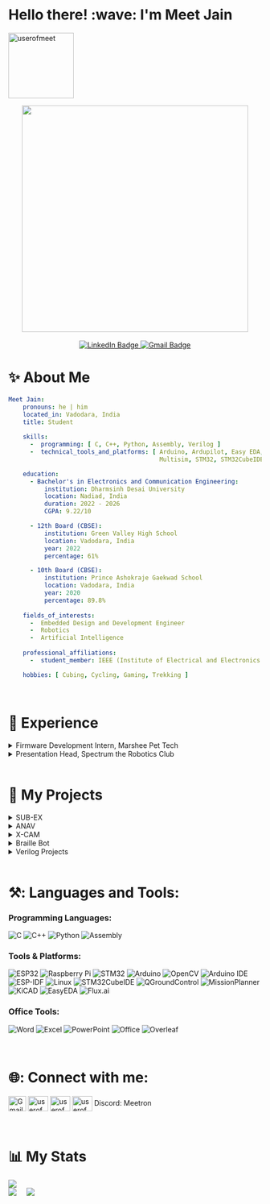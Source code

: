 <h1>
  Hello there! :wave: I'm Meet Jain
</h1>

<p align="left"> 
  <img src="https://komarev.com/ghpvc/?username=userofmeet&label=Profile%20views&color=010b13&style=flat" alt="userofmeet" style="width: 130px; height: auto;" />
</p>

<div id="header" align="center">
  <img src="https://user-images.githubusercontent.com/74038190/212750996-938b257b-266c-45a7-9af7-655341c0f58b.gif" width="450"/> <br>
</div>
<br>
<div id="badges" align="center" >
  <a href="https://www.linkedin.com/in/userofmeet/">
    <img src="https://img.shields.io/badge/LinkedIn-blue?style=for-the-badge&logo=linkedin&logoColor=white" alt="LinkedIn Badge"/>
  </a>
  <a href="mailto:meetjain538@gmail.com">
    <img src="https://img.shields.io/badge/Gmail-red?style=for-the-badge&logo=gmail&logoColor=white" alt="Gmail Badge"/>
  </a>
</div>

# :sparkles: About Me

```yaml
Meet Jain:
    pronouns: he | him
    located_in: Vadodara, India
    title: Student
  
    skills:
      -  programming: [ C, C++, Python, Assembly, Verilog ]
      -  technical_tools_and_platforms: [ Arduino, Ardupilot, Easy EDA, ESP 32, ESP-IDF, Flux AI, KiCAD, LTspice, Microwind, 
                                          Multisim, STM32, STM32CubeIDE, OpenCV, QGroundControl, Raspberry Pi, Scilab ]

    education:
      - Bachelor's in Electronics and Communication Engineering:
          institution: Dharmsinh Desai University
          location: Nadiad, India
          duration: 2022 - 2026
          CGPA: 9.22/10

      - 12th Board (CBSE):
          institution: Green Valley High School
          location: Vadodara, India
          year: 2022
          percentage: 61%

      - 10th Board (CBSE):
          institution: Prince Ashokraje Gaekwad School
          location: Vadodara, India
          year: 2020
          percentage: 89.8%
  
    fields_of_interests:
      -  Embedded Design and Development Engineer
      -  Robotics 
      -  Artificial Intelligence
  
    professional_affiliations:
      -  student_member: IEEE (Institute of Electrical and Electronics Engineers)

    hobbies: [ Cubing, Cycling, Gaming, Trekking ]
```


<!--code: [HTML, CSS, Javascript, C, Python, Java],
  tools: [React, Node, Express],
  database: [MongoDB, MySQL],
  I'm a  currently pursuing a Bachelor's degree in Engineering at , India.
- 💻 I'm proficient in development, with experience in technologies like Technologies.
- 🌐 I love building dynamic and responsive web applications that deliver seamless user experiences.
- 🚀 Always eager to collaborate on exciting projects and contribute to open-source communities.
-->
<br>

# :briefcase: Experience

<details> 
  <summary> Firmware Development Intern, Marshee Pet Tech </summary>
  <ul>   <li> Developed embedded firmware in C/C++ for GPS, BLE, and UWB-based tracking systems </li> 
    <li> Collaborated on real-time hardware integration and debugging for location-based pet safety. </li> 
  <li> Collaborated with cross-functional teams and contributed to UI/UX integration for device interaction </li>
  <li> <strong> Tech Stack:</strong><em> C/C++, BLE, GPS, UWB, FreeRTOS, Embedded Linux </em></li>
    </details>
  <details>  <summary> Presentation Head, Spectrum the Robotics Club </summary>
  <ul>   <li>Led and coordinated 10+ club events, engaging 50+ participants per event.</li>
<li>Trained 5+ team members on effective presentation techniques enhancing clarity.</li>
<li>Collaborated with 4+ department heads to align presentations with overall goals</li>
<li> <strong> Skills:</strong> <em> Adaptable, Detail-oriented, Effective listener, Presentation, Troubleshooting, Latex, Overleaf </em></li>
</details>

<br>

# :star2: My Projects
<details> 
  <summary> SUB-EX </summary>
    <ul> <li> Submarine Explorer for Underwater Body EXamination, a crack detection ROV </li> 
    <li> Aims to detect cracks in submerged structures </li>
    <li> 3D-printed ROV for crack detection in submerged structures </li>
    <li> Designed to detect structural anomalies at an early stage </li> 
    <li> <strong>Tech Stack:</strong> <em> Arduino, ESP32, QGroundControl, OpenCV, Pixhawk flight controller, Python, Raspberry Pi</em></li></ul> 
</details>

<details>
  <summary> ANAV </summary>
    <ul><li>Autonomous Navigation for an Aerial Vehicle, IROC ISRO Challenge 2025</li>
    <li> An autonomous navigation system for Martian environment</li>
    <li>Implementing computer vision techniques for real-time crater detection to identify safe landing spots</li>
    <li>Implementing computer vision techniques for real-time crater detection to identify safe landing spots</li>
      <li>Tech Stack: IMU, MAVLink, OpenCV, Pixhawk flight controller, QGroundControl, Raspberry Pi 5</li></ul>
</details>

<details> 
  <summary> X-CAM </summary>
    <ul> <li>X-Controlled Autonomus Monitoring, an automated surveillance drone</li> 
    <li> Aims to make drones totally autonomous. </li>
    <li> Surveils a designated area </li> 
    <li> Smart charging pad system that allows the drone to recharge autonomously </li>
    <li><strong>Tech Stack:</strong> <em> APM 2.8 flight controller, Arduino, BMS circuit design, MissionPlanner </em></li></ul> 
</details>

<details> 
  <summary> Braille Bot </summary>
   <li></ul> Assistive device to help visually impaired individuals </li>
   <li>Interactive interface to navigate through letters and sentence </li>
   <li> Allows adjustment of translation speed for personalized use </li>
   <li> Enhances accessibility and inclusion </li>
   <li><strong>Tech Stack:</strong> <em>Arduino, Servo Motors</em> </li></ul> 
</details>

<details> 
  <summary> Verilog Projects </summary>
    <ul><li>Design hardware modules using Verilog for different digital systems</li>
    <li>Enhance the modularity of the design, making it adaptable for varying system specifications</li>
    <li> Develop Verilog testbenches to simulate and verify the behavior of the design modules under different scenarios </li>
    <li>  Create input stimulus for the modules to test all possible cases </li>
    <li><strong>Tech Stack:</strong> <em>Quartus, ModelSim</em></li></ul>
</details>

<br>

# ⚒️: Languages and Tools:
<div>

### Programming Languages:
![C](https://img.shields.io/badge/C-blue?style=for-the-badge)
![C++](https://img.shields.io/badge/C++-00599C?style=for-the-badge)
![Python](https://img.shields.io/badge/Python-3776AB?style=for-the-badge)
![Assembly](https://img.shields.io/badge/Assembly-6E4C13?style=for-the-badge)

### Tools & Platforms:
![ESP32](https://img.shields.io/badge/ESP32-EA4335?style=for-the-badge)
![Raspberry Pi](https://img.shields.io/badge/Raspberry%20Pi-A22846?style=for-the-badge)
![STM32](https://img.shields.io/badge/STM32-03234B?style=for-the-badge)
![Arduino](https://img.shields.io/badge/Arduino-00979D?style=for-the-badge)
![OpenCV](https://img.shields.io/badge/OpenCV-5C3EE8?style=for-the-badge)
![Arduino IDE](https://img.shields.io/badge/Arduino%20IDE-00979D?style=for-the-badge)
![ESP-IDF](https://img.shields.io/badge/ESP--IDF-FF5722?style=for-the-badge)
![Linux](https://img.shields.io/badge/Linux-000000?style=for-the-badge)
![STM32CubeIDE](https://img.shields.io/badge/STM32CubeIDE-02569B?style=for-the-badge)
![QGroundControl](https://img.shields.io/badge/QGroundControl-1976D2?style=for-the-badge)
![MissionPlanner](https://img.shields.io/badge/MissionPlanner-0288D1?style=for-the-badge)
![KiCAD](https://img.shields.io/badge/KiCAD-314CB6?style=for-the-badge)
![EasyEDA](https://img.shields.io/badge/EasyEDA-1765F6?style=for-the-badge)
![Flux.ai](https://img.shields.io/badge/Flux.ai-FF6F61?style=for-the-badge)

### Office Tools:
![Word](https://img.shields.io/badge/Microsoft%20Word-2B579A?style=for-the-badge)
![Excel](https://img.shields.io/badge/Microsoft%20Excel-217346?style=for-the-badge)
![PowerPoint](https://img.shields.io/badge/Microsoft%20PowerPoint-B7472A?style=for-the-badge)
![Office](https://img.shields.io/badge/Microsoft%20Office-D83B01?style=for-the-badge)
![Overleaf](https://img.shields.io/badge/Overleaf-47A141?style=for-the-badge)

</div>
<br>

# 🌐: Connect with me:
<p align="left">
 <a href="mailto:meetjain538@gmail.com" target="blank"><img align="center" src="https://upload.wikimedia.org/wikipedia/commons/4/4e/Gmail_Icon.png" alt="Gmail" height="30" width="35" /></a>
<a href="https://linkedin.com/in/userofmeet" target="blank"><img align="center" src="https://raw.githubusercontent.com/rahuldkjain/github-profile-readme-generator/master/src/images/icons/Social/linked-in-alt.svg" alt="userofmeet" height="30" width="40" /></a>
<a href="https://instagram.com/userofmeet" target="blank"><img align="center" src="https://raw.githubusercontent.com/rahuldkjain/github-profile-readme-generator/master/src/images/icons/Social/instagram.svg" alt="userofmeet" height="30" width="40" /></a>  <img align="center" src="https://raw.githubusercontent.com/rahuldkjain/github-profile-readme-generator/master/src/images/icons/Social/discord.svg" alt="userofmeet" height="30" width="40" />
  Discord: Meetron
</p>
<br>

# 📊 My Stats
<div align="left">


<!-- GitHub Streak -->
<!-- [![GitHub Streak](https://github-readme-streak-stats.herokuapp.com?user=userofmeet&theme=vision-friendly-dark)](https://git.io/streak-stats)-->

<!-- GitHub Stats -->
<!-- ![GitHub Stats](https://github-readme-stats.vercel.app/api?username=userofmeet&show_icons=true&theme=vision-friendly-dark&border_color=FFFFFF)-->

<!-- Top Languages -->
<!-- ![Top Languages](https://github-readme-stats.vercel.app/api/top-langs/?username=userofmeet&layout=compact&theme=vision-friendly-dark&border_color=FFFFFF)-->

<!-- GitHub Activity Graph -->
<!-- [![Meet's GitHub activity graph](https://github-readme-activity-graph.vercel.app/graph?username=userofmeet&theme=github-compact&title_color=ffa500&height=300)](https://github.com/ashutosh00710/github-readme-activity-graph) -->
![](http://github-profile-summary-cards.vercel.app/api/cards/profile-details?username=userofmeet&theme=apprentice)<br>
![](http://github-profile-summary-cards.vercel.app/api/cards/repos-per-language?username=userofmeet&theme=apprentice) &nbsp; &nbsp;
![](http://github-profile-summary-cards.vercel.app/api/cards/stats?username=userofmeet&theme=apprentice)
</div>


<!--
userofmeet/userofmeet is a ✨ special ✨ repository because its `README.md` (this file) appears on your GitHub profile.
You can click the Preview link to take a look at your changes.
<h1>$${\color{red}Welcome \space \color{lightblue}To \space \color{orange}Stackoverflow}$$ </h1>
--->

<!--```yaml
Sree Vishnu Varthini:
  pronouns: "she" | "her"
  located_in: Coimbatore, India
  title: "Full-Stack Developer"

  skills:
    [
       web-development : [ HTML, CSS, Javascript, React.js, Express.js, Node.js]
       programming: [ C, Java, Python, Data Structures]
       database: [ MongoDB, MySQL]
    ]

  education: 
    - "Bachelor's in Electronics and Communication Engineering"
    - "Sri Eshwar College Of Engineering"
    - 2022 - 2026

  technical_experience:
    - "Intern - MERN Stack, RampeX Technologies"
    - "Intern - Web Development, Octanet Services"
    - "Intern - Embedded Systems, Emglitz Technologies"

  fields_of_interests:
    [
      "Web Development"
      "UI/UX"
      "Artificial Intelligence"
      "Prompt Engineering"
    ]

  professional_affiliations:
    [
      Secratary: "Toastmasters International"
      Student_Member: "IEEE (Institute of Electrical and Electronics Engineers)"
      Student_Member: "WIE (Women In Engineering)"
    ]

  hobbies: ["Reading", "Music", "Art"]
``` -->
